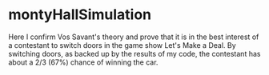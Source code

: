 # montyHallSimulation

Here I confirm Vos Savant's theory and prove that it is in the best interest of a contestant to switch doors in the game show Let's Make a Deal. 
By switching doors, as backed up by the results of my code, the contestant has about a 2/3 (67%) chance of winning the car.

